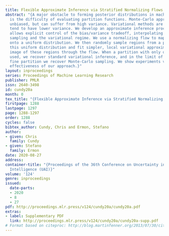 ```yaml
---
title: Flexible Approximate Inference via Stratified Normalizing Flows
abstract: "{A major obstacle to forming posterior distributions in machine learning
  is the difficulty of evaluating partition functions. Monte-Carlo approaches are
  unbiased, but can suffer from high variance. Variational methods are biased, but
  tend to have lower variance. We develop an approximate inference procedure that
  allows explicit control of the bias/variance tradeoff, interpolating between the
  sampling and the variational regime. We use a normalizing flow to map the integrand
  onto a uniform distribution. We then randomly sample regions from a partition of
  this uniform distribution and fit simpler, local variational approximations in the
  image of these regions through the flow. When a partition with only one region is
  used, we recover standard variational inference, and in the limit of an infinitely
  fine partition we recover Monte-Carlo sampling. We show experiments validating the
  effectiveness of our approach.}"
layout: inproceedings
series: Proceedings of Machine Learning Research
publisher: PMLR
issn: 2640-3498
id: cundy20a
month: 0
tex_title: "{Flexible Approximate Inference via Stratified Normalizing Flows}"
firstpage: 1288
lastpage: 1297
page: 1288-1297
order: 1288
cycles: false
bibtex_author: Cundy, Chris and Ermon, Stefano
author:
- given: Chris
  family: Cundy
- given: Stefano
  family: Ermon
date: 2020-08-27
address: 
container-title: "{Proceedings of the 36th Conference on Uncertainty in Artificial
  Intelligence (UAI)}"
volume: '124'
genre: inproceedings
issued:
  date-parts:
  - 2020
  - 8
  - 27
pdf: http://proceedings.mlr.press/v124/cundy20a/cundy20a.pdf
extras:
- label: Supplementary PDF
  link: http://proceedings.mlr.press/v124/cundy20a/cundy20a-supp.pdf
# Format based on citeproc: http://blog.martinfenner.org/2013/07/30/citeproc-yaml-for-bibliographies/
---
```


